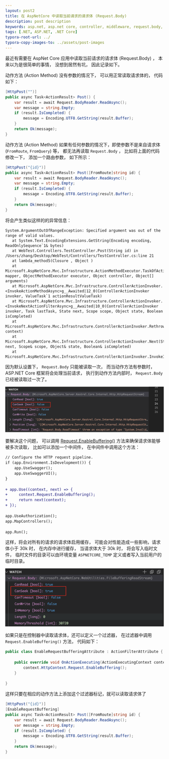 ```yaml
---
layout: post2
title: 在 AspNetCore 中读取当前请求的请求体 (Request.Body)
description: post description
keywords: asp.net, asp.net core, controller, middleware, request.body, enablerequestbuffering
tags: [.NET, ASP.NET, .NET Core]
typora-root-url: ../
typora-copy-images-to: ../assets/post-images
---
```


最近有需要在 AspNet Core 应用中读取当前请求的请求体 (Request.Body) ， 本来以为是很简单的事情， 没想到居然有坑， 因此记录如下。

动作方法 (Action Method) 没有参数的情况下， 可以用正常读取请求体的， 代码如下：

```c#
[HttpPost("")]
public async Task<ActionResult> Post() {
    var result = await Request.BodyReader.ReadAsync();
    var message = string.Empty;
    if (result.IsCompleted) {
        message = Encoding.UTF8.GetString(result.Buffer);
    }
    return Ok(message);
}
```

动作方法 (Action Method) 如果有任何参数的情况下，即使参数不是来自请求体 (`FromRoute`, `FromQuery`) 等， 都无法再读取 `Request.Body` ， 比如将上面的代码修改一下， 添加一个路由参数， 如下所示：

```c#
[HttpPost("{id}")]
public async Task<ActionResult> Post([FromRoute]string id) {
    var result = await Request.BodyReader.ReadAsync();
    var message = string.Empty;
    if (result.IsCompleted) {
        message = Encoding.UTF8.GetString(result.Buffer);
    }
    return Ok(message);
}
```

将会产生类似这样的的异常信息：

```text
System.ArgumentOutOfRangeException: Specified argument was out of the range of valid values.
   at System.Text.EncodingExtensions.GetString(Encoding encoding, ReadOnlySequence`1& bytes)
   at WebTest.Controllers.TestController.Post(String id) in /Users/zhang/Desktop/WebTest/Controllers/TestController.cs:line 21
   at lambda_method5(Closure , Object )
   at Microsoft.AspNetCore.Mvc.Infrastructure.ActionMethodExecutor.TaskOfActionResultExecutor.Execute(IActionResultTypeMapper mapper, ObjectMethodExecutor executor, Object controller, Object[] arguments)
   at Microsoft.AspNetCore.Mvc.Infrastructure.ControllerActionInvoker.<InvokeActionMethodAsync>g__Awaited|12_0(ControllerActionInvoker invoker, ValueTask`1 actionResultValueTask)
   at Microsoft.AspNetCore.Mvc.Infrastructure.ControllerActionInvoker.<InvokeNextActionFilterAsync>g__Awaited|10_0(ControllerActionInvoker invoker, Task lastTask, State next, Scope scope, Object state, Boolean isCompleted)
   at Microsoft.AspNetCore.Mvc.Infrastructure.ControllerActionInvoker.Rethrow(ActionExecutedContextSealed context)
   at Microsoft.AspNetCore.Mvc.Infrastructure.ControllerActionInvoker.Next(State& next, Scope& scope, Object& state, Boolean& isCompleted)
   at Microsoft.AspNetCore.Mvc.Infrastructure.ControllerActionInvoker.InvokeInnerFilterAsync()

```

因为默认设置下， `Request.Body` 只能被读取一次， 而当动作方法有参数时， ASP.NET Core 框架将会处理当前请求， 执行到动作方法内部时， `Request.Body` 已经被读取过一次了。

![image-20211127160034130](/assets/post-images/image-20211127160034130.png)

要解决这个问题， 可以调用 [Request.EnableBuffering()](https://docs.microsoft.com/en-us/dotnet/api/microsoft.aspnetcore.http.httprequestrewindextensions.enablebuffering) 方法来确保请求体能够被多次读取， 比如可以添加一个中间件， 在中间件中调用这个方法：

```diff
// Configure the HTTP request pipeline.
if (app.Environment.IsDevelopment()) {
    app.UseSwagger();
    app.UseSwaggerUI();
}

+ app.Use((context, next) => {
+     context.Request.EnableBuffering();
+     return next(context);
+ });

app.UseAuthorization();
app.MapControllers();

app.Run();
```

这样，将会对所有的请求的请求体启用缓存， 可能会对性能造成一些影响，请求体小于 30k 时， 在内存中进行缓存， 当请求体大于 30k 时， 将会写入临时文件， 临时文件的目录可以由环境变量 `ASPNETCORE_TEMP` 定义或者写入当前用户的临时目录。

![image-20211127165058103](/assets/post-images/image-20211127165058103.png)

如果只是在控制器中读取请求体，还可以定义一个过滤器， 在过滤器中调用 `Request.EnableBuffering()` 方法， 代码如下：

```c#
public class EnableRequestBufferingAttribute : ActionFilterAttribute {

    public override void OnActionExecuting(ActionExecutingContext context) {
        context.HttpContext.Request.EnableBuffering();
    }

}
```

这样只要在相应的动作方法上添加这个过滤器标记，就可以读取请求体了

```c#
[HttpPost("{id}")]
[EnableRequestBuffering]
public async Task<ActionResult> Post([FromRoute]string id) {
    var result = await Request.BodyReader.ReadAsync();
    var message = string.Empty;
    if (result.IsCompleted) {
        message = Encoding.UTF8.GetString(result.Buffer);
    }
    return Ok(message);
}
```

